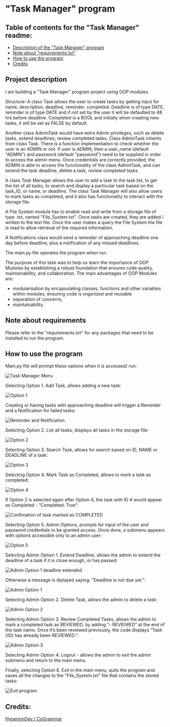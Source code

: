 # "Task Manager" program

## Table of contents for the "Task Manager" readme:
  - [Description of the "Task Manager" program](#Project-description)
  - [Note about "requirements.txt"](#Note-about-requirements)
  - [How to use the program](#How-to-use-the-program)
  - [Credits](#Credits)

## Project description

I am building a "Task Manager" program project using OOP modules.

Structure:
A class Task allows the user to create tasks by getting input for name, description, deadline, reminder, completed.
Deadline is of type DATE, reminder is of type DATE and if not set by the user it will be defaulted to 48 hrs before deadline.
Completed is a BOOL and initially when creating new tasks, it will be set as FALSE by default.

Another class AdminTask would have extra Admin privileges, such as delete tasks, extend deadlines, review completed tasks.
Class AdminTask inherits from class Task.
There is a function implementation to check whether the user is an ADMIN or not.
If user is ADMIN, then a user_name (default "ADMIN") and password (default "password") need to be supplied in order to access the admin menu.
Once credentials are correctly provided, the ADMIN is able to access the functionality of the class AdminTask, and can extend the task deadline, delete a task, review completed tasks.

A class Task Manager allows the user to add a task to the task list, to get the list of all tasks, to search and display a particular task based on the task_ID, or name, or deadline.
The class Task Manager will also allow users to mark tasks as completed, and it also has functionality to interact with the storage file. 

A File System module has to enable read and write from a storage file of type .txt, named "File_System.txt". 
Once tasks are created, they are added / written to the text file.
Once the user makes a query the File System the file is read to allow retrieval of the required information.

A Notifications class would send a reminder of approaching deadline one day before deadline, plus a notification of any missed deadlines. 

The main.py file operates the program when run.

The purpose of this task was to help us learn the importance of OOP Modules by establishing a robust foundation that ensures code quality, maintainability, and collaboration.
The main advantages of OOP Modules are:
  - modularisation by encapsulating classes, functions and other variables within modules, ensuring code is organized and reusable
  - separation of concerns,
  - maintainability.

## Note about requirements
Please refer to the "requirements.txt" for any packages that need to be installed to run the program.

## How to use the program

Main.py file will prompt these options when it is accessed/ run:

![Task Manager Menu](https://github.com/DANIEL-BOERESCU/codingTasks/assets/164760774/22ef4c81-ade5-44f5-8537-880b94442444)

Selecting Option 1. Add Task, allows adding a new task:

![Option 1](https://github.com/DANIEL-BOERESCU/codingTasks/assets/164760774/85f97916-3dfe-48cb-986f-e8165583abf5)

Creating or having tasks with approaching deadline will trigger a Reminder and a Notification for failed tasks:

![Reminder and Notification](https://github.com/DANIEL-BOERESCU/codingTasks/assets/164760774/a4b6c187-d7d1-443b-890c-99cba4adee35)

Selecting Option 2. List all tasks, displays all tasks in the storage file:

![Option 2](https://github.com/DANIEL-BOERESCU/codingTasks/assets/164760774/2d058d23-20ae-4c87-b00f-1744ff03b9a3)

Selecting Option 3. Search Task, allows for search based on ID, NAME or DEADLINE of a task:

![Option 3](https://github.com/DANIEL-BOERESCU/codingTasks/assets/164760774/e039460e-58f7-4839-9825-4a3ddf964d51)

Selecting Option 4. Mark Task as Completed, allows to mark a task as completed:

![Option 4](https://github.com/DANIEL-BOERESCU/codingTasks/assets/164760774/6f2888ac-c7ed-44f0-8a09-8a8cd70e7869)

If Option 2 is selected again after Option 4, the task with ID 4 would appear as Completed - “Completed: True”:

![Confimation of task marked as COMPLETED](https://github.com/DANIEL-BOERESCU/codingTasks/assets/164760774/43ff4777-3ca3-45ba-a98e-3e4357b5e2a1)

Selecting Option 5. Admin Options, prompts for input of the user and password credentials to be granted access. Once done, a submenu appears with options accessible only to an admin user:

![Option 5](https://github.com/DANIEL-BOERESCU/codingTasks/assets/164760774/c5e93960-8827-4bb9-9ea8-256613a258c5)

Selecting Admin Option 1. Extend Deadline, allows the admin to extend the deadline of a task if it is close enough, or has passed:

![Admin Option 1 deadline extended](https://github.com/DANIEL-BOERESCU/codingTasks/assets/164760774/9093b35e-543b-4d4c-9ddb-bb4e078045df)

Otherwise a message is diplayed saying: "Deadline is not due yet.":

![Admin Option 1](https://github.com/DANIEL-BOERESCU/codingTasks/assets/164760774/25d9025f-3104-402b-85bc-91d756508784)
    
Selecting Admin Option 2. Delete Task, allows the admin to delete a task:

![Admin Option 2](https://github.com/DANIEL-BOERESCU/codingTasks/assets/164760774/e95454d1-8847-42d8-aa28-53d5cecb46af)

Selecting Admin Option 3. Review Completed Tasks, allows the admin to mark a completed task as REVIEWED, by adding “- REVIEWED” at the end of the task name. 
Once it’s been reviewed previously, the code displays “Task {ID} has already been REVIEWED.”:

![Admin Option 3](https://github.com/DANIEL-BOERESCU/codingTasks/assets/164760774/9d8cf868-77d4-40be-bf1d-bf94a3378eb3)

Selecting Admin Option 4. Logout - allows the admin to exit the admin submenu and return to the main menu.

Finally, selecting Option 6. Exit in the main menu, quits the program and saves all the changes to the "File_System.txt" file that contains the stored tasks:

![Exit program](https://github.com/DANIEL-BOERESCU/codingTasks/assets/164760774/64cf9381-734c-4be5-ae74-d599768c9db3)

## Credits:
[HyperionDev / CoGrammar](https://www.hyperiondev.com/)



